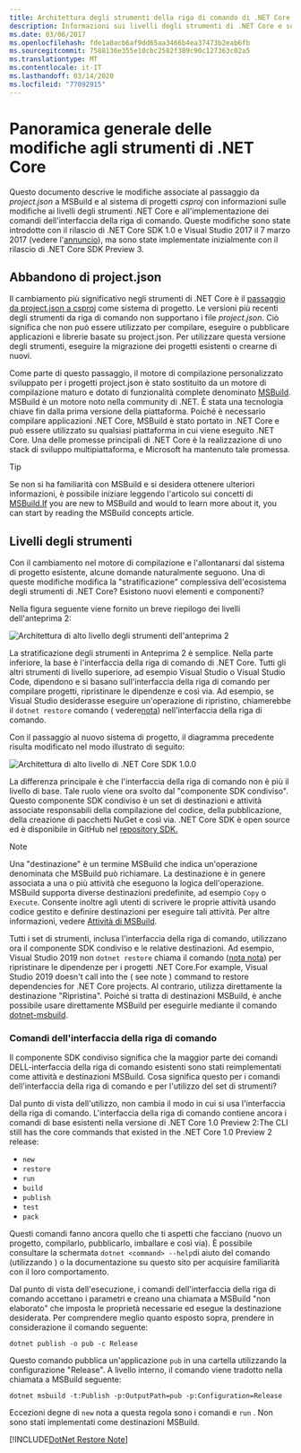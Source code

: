 ```yaml
---
title: Architettura degli strumenti della riga di comando di .NET Core
description: Informazioni sui livelli degli strumenti di .NET Core e sulle modifiche apportate nelle versioni più recenti.
ms.date: 03/06/2017
ms.openlocfilehash: fde1a0acb6af9dd65aa3466b4ea37473b2eab6fb
ms.sourcegitcommit: 7588136e355e10cbc2582f389c90c127363c02a5
ms.translationtype: MT
ms.contentlocale: it-IT
ms.lasthandoff: 03/14/2020
ms.locfileid: "77092915"
---
```

# <a name="high-level-overview-of-changes-in-the-net-core-tools"></a>Panoramica generale delle modifiche agli strumenti di .NET Core

Questo documento descrive le modifiche associate al passaggio da *project.json* a MSBuild e al sistema di progetti *csproj* con informazioni sulle modifiche ai livelli degli strumenti .NET Core e all'implementazione dei comandi dell'interfaccia della riga di comando. Queste modifiche sono state introdotte con il rilascio di .NET Core SDK 1.0 e Visual Studio 2017 il 7 marzo 2017 (vedere l'[annuncio](https://devblogs.microsoft.com/dotnet/announcing-net-core-tools-1-0/)), ma sono state implementate inizialmente con il rilascio di .NET Core SDK Preview 3.

## <a name="moving-away-from-projectjson"></a>Abbandono di project.json

Il cambiamento più significativo negli strumenti di .NET Core è il [passaggio da project.json a csproj](https://devblogs.microsoft.com/dotnet/changes-to-project-json/) come sistema di progetto. Le versioni più recenti degli strumenti da riga di comando non supportano i file *project.json*. Ciò significa che non può essere utilizzato per compilare, eseguire o pubblicare applicazioni e librerie basate su project.json. Per utilizzare questa versione degli strumenti, eseguire la migrazione dei progetti esistenti o crearne di nuovi.

Come parte di questo passaggio, il motore di compilazione personalizzato sviluppato per i progetti project.json è stato sostituito da un motore di compilazione maturo e dotato di funzionalità complete denominato [MSBuild](https://github.com/Microsoft/msbuild). MSBuild è un motore noto nella community di .NET. È stata una tecnologia chiave fin dalla prima versione della piattaforma. Poiché è necessario compilare applicazioni .NET Core, MSBuild è stato portato in .NET Core e può essere utilizzato su qualsiasi piattaforma in cui viene eseguito .NET Core. Una delle promesse principali di .NET Core è la realizzazione di uno stack di sviluppo multipiattaforma, e Microsoft ha mantenuto tale promessa.

> [!TIP]
> Se non si ha familiarità con MSBuild e si desidera ottenere ulteriori informazioni, è possibile iniziare leggendo l'articolo sui concetti di [MSBuild.If](/visualstudio/msbuild/msbuild-concepts) you are new to MSBuild and would to learn more about it, you can start by reading the MSBuild concepts article.

## <a name="the-tooling-layers"></a>Livelli degli strumenti

Con il cambiamento nel motore di compilazione e l'allontanarsi dal sistema di progetto esistente, alcune domande naturalmente seguono. Una di queste modifiche modifica la "stratificazione" complessiva dell'ecosistema degli strumenti di .NET Core? Esistono nuovi elementi e componenti?

Nella figura seguente viene fornito un breve riepilogo dei livelli dell'anteprima 2:

![Architettura di alto livello degli strumenti dell'anteprima 2](media/cli-msbuild-architecture/p2-arch.png)

La stratificazione degli strumenti in Anteprima 2 è semplice. Nella parte inferiore, la base è l'interfaccia della riga di comando di .NET Core. Tutti gli altri strumenti di livello superiore, ad esempio Visual Studio o Visual Studio Code, dipendono e si basano sull'interfaccia della riga di comando per compilare progetti, ripristinare le dipendenze e così via. Ad esempio, se Visual Studio desiderasse eseguire un'operazione di ripristino, chiamerebbe il `dotnet restore` comando ( vedere[nota](#dotnet-restore-note)) nell'interfaccia della riga di comando.

Con il passaggio al nuovo sistema di progetto, il diagramma precedente risulta modificato nel modo illustrato di seguito:

![Architettura di alto livello di .NET Core SDK 1.0.0](media/cli-msbuild-architecture/p3-arch.png)

La differenza principale è che l'interfaccia della riga di comando non è più il livello di base. Tale ruolo viene ora svolto dal "componente SDK condiviso". Questo componente SDK condiviso è un set di destinazioni e attività associate responsabili della compilazione del codice, della pubblicazione, della creazione di pacchetti NuGet e così via. .NET Core SDK è open source ed è disponibile in GitHub nel [repository SDK.](https://github.com/dotnet/sdk)

> [!NOTE]
> Una "destinazione" è un termine MSBuild che indica un'operazione denominata che MSBuild può richiamare. La destinazione è in genere associata a una o più attività che eseguono la logica dell'operazione. MSBuild supporta diverse destinazioni predefinite, ad esempio `Copy` o `Execute`. Consente inoltre agli utenti di scrivere le proprie attività usando codice gestito e definire destinazioni per eseguire tali attività. Per altre informazioni, vedere [Attività di MSBuild](/visualstudio/msbuild/msbuild-tasks).

Tutti i set di strumenti, inclusa l'interfaccia della riga di comando, utilizzano ora il componente SDK condiviso e le relative destinazioni. Ad esempio, Visual Studio 2019 non `dotnet restore` chiama il comando ([nota nota](#dotnet-restore-note)) per ripristinare le dipendenze per i progetti .NET Core.For example, Visual Studio 2019 doesn't call into the ( see note ) command to restore dependencies for .NET Core projects. Al contrario, utilizza direttamente la destinazione "Ripristina". Poiché si tratta di destinazioni MSBuild, è anche possibile usare direttamente MSBuild per eseguirle mediante il comando [dotnet-msbuild](dotnet-msbuild.md).

### <a name="cli-commands"></a>Comandi dell'interfaccia della riga di comando

Il componente SDK condiviso significa che la maggior parte dei comandi DELL-interfaccia della riga di comando esistenti sono stati reimplementati come attività e destinazioni MSBuild. Cosa significa questo per i comandi dell'interfaccia della riga di comando e per l'utilizzo del set di strumenti?

Dal punto di vista dell'utilizzo, non cambia il modo in cui si usa l'interfaccia della riga di comando. L'interfaccia della riga di comando contiene ancora i comandi di base esistenti nella versione di .NET Core 1.0 Preview 2:The CLI still has the core commands that existed in the .NET Core 1.0 Preview 2 release:

- `new`
- `restore`
- `run`
- `build`
- `publish`
- `test`
- `pack`

Questi comandi fanno ancora quello che ti aspetti che facciano (nuovo un progetto, compilarlo, pubblicarlo, imballare e così via). È possibile consultare la schermata `dotnet <command> --help`di aiuto del comando (utilizzando ) o la documentazione su questo sito per acquisire familiarità con il loro comportamento.

Dal punto di vista dell'esecuzione, i comandi dell'interfaccia della riga di comando accettano i parametri e creano una chiamata a MSBuild "non elaborato" che imposta le proprietà necessarie ed esegue la destinazione desiderata. Per comprendere meglio quanto esposto sopra, prendere in considerazione il comando seguente:

   ```dotnetcli
   dotnet publish -o pub -c Release
   ```

Questo comando pubblica un'applicazione `pub` in una cartella utilizzando la configurazione "Release". A livello interno, il comando viene tradotto nella chiamata a MSBuild seguente:

   ```dotnetcli
   dotnet msbuild -t:Publish -p:OutputPath=pub -p:Configuration=Release
   ```

Eccezioni degne di `new` nota a questa regola sono i comandi e `run` . Non sono stati implementati come destinazioni MSBuild.

<a name="dotnet-restore-note"></a>
[!INCLUDE[DotNet Restore Note](~/includes/dotnet-restore-note.md)]
